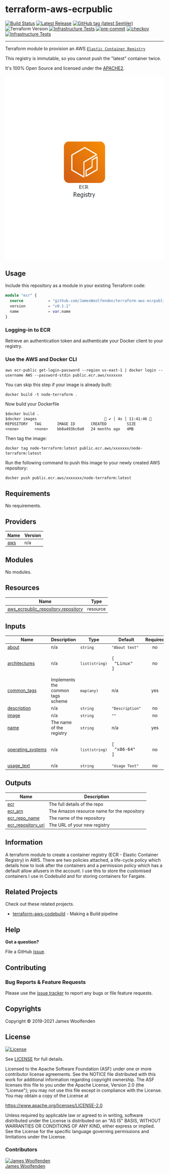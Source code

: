 # terraform-aws-ecrpublic

[![Build Status](https://github.com/JamesWoolfenden/terraform-aws-ecrpublic/workflows/Verify%20and%20Bump/badge.svg?branch=master)](https://github.com/JamesWoolfenden/terraform-aws-ecrpublic)
[![Latest Release](https://img.shields.io/github/release/JamesWoolfenden/terraform-aws-ecrpublic.svg)](https://github.com/JamesWoolfenden/terraform-aws-ecrpublic/releases/latest)
[![GitHub tag (latest SemVer)](https://img.shields.io/github/tag/JamesWoolfenden/terraform-aws-apigateway.svg?label=latest)](https://github.com/JamesWoolfenden/terraform-aws-apigateway/releases/latest)
![Terraform Version](https://img.shields.io/badge/tf-%3E%3D0.14.0-blue.svg)
[![Infrastructure Tests](https://www.bridgecrew.cloud/badges/github/JamesWoolfenden/terraform-aws-apigateway/cis_aws)](https://www.bridgecrew.cloud/link/badge?vcs=github&fullRepo=JamesWoolfenden%2Fterraform-aws-apigateway&benchmark=CIS+AWS+V1.2)
[![pre-commit](https://img.shields.io/badge/pre--commit-enabled-brightgreen?logo=pre-commit&logoColor=white)](https://github.com/pre-commit/pre-commit)
[![checkov](https://img.shields.io/badge/checkov-verified-brightgreen)](https://www.checkov.io/)
[![Infrastructure Tests](https://www.bridgecrew.cloud/badges/github/jameswoolfenden/terraform-aws-apigateway/general)](https://www.bridgecrew.cloud/link/badge?vcs=github&fullRepo=JamesWoolfenden%2Fterraform-aws-apigateway&benchmark=INFRASTRUCTURE+SECURITY)

---
Terraform module to provision an AWS [`Elastic Container Registry`](https://aws.amazon.com/ecr/)

This registry is immutable, so you cannot push the "latest" container twice.

It's 100% Open Source and licensed under the [APACHE2](LICENSE).

![alt text](./diagram/registry.png)

## Usage

Include this repository as a module in your existing Terraform code:

```terraform
module "ecr" {
  source           = "github.com/JamesWoolfenden/terraform-aws-ecrpublic"
  version          = "v0.1.1"
  name             = var.name
}
```

### Logging-in to ECR

Retrieve an authentication token and authenticate your Docker client to your registry.

### Use the AWS and Docker CLI

```cli
aws ecr-public get-login-password --region us-east-1 | docker login --username AWS --password-stdin public.ecr.aws/xxxxxxx
```

You can skip this step if your image is already built:

```cli
docker build -t node-terraform .
```

Now build your Dockerfile

```shell
$docker build .
$docker images                               ✔ │ 4s │ 11:41:46 
REPOSITORY   TAG       IMAGE ID       CREATED         SIZE
<none>       <none>    bb8a493bc0a0   24 months ago   4MB
```

Then tag the image:

```shell
docker tag node-terraform:latest public.ecr.aws/xxxxxxx/node-terraform:latest
```

Run the following command to push this image to your newly created AWS repository:

```cli
docker push public.ecr.aws/xxxxxxx/node-terraform:latest
```

<!-- BEGINNING OF PRE-COMMIT-TERRAFORM DOCS HOOK -->
## Requirements

No requirements.

## Providers

| Name | Version |
|------|---------|
| <a name="provider_aws"></a> [aws](#provider\_aws) | n/a |

## Modules

No modules.

## Resources

| Name | Type |
|------|------|
| [aws_ecrpublic_repository.repository](https://registry.terraform.io/providers/hashicorp/aws/latest/docs/resources/ecrpublic_repository) | resource |

## Inputs

| Name | Description | Type | Default | Required |
|------|-------------|------|---------|:--------:|
| <a name="input_about"></a> [about](#input\_about) | n/a | `string` | `"About text"` | no |
| <a name="input_architectures"></a> [architectures](#input\_architectures) | n/a | `list(string)` | <pre>[<br>  "Linux"<br>]</pre> | no |
| <a name="input_common_tags"></a> [common\_tags](#input\_common\_tags) | Implements the common tags scheme | `map(any)` | n/a | yes |
| <a name="input_description"></a> [description](#input\_description) | n/a | `string` | `"Description"` | no |
| <a name="input_image"></a> [image](#input\_image) | n/a | `string` | `""` | no |
| <a name="input_name"></a> [name](#input\_name) | The name of the registry | `string` | n/a | yes |
| <a name="input_operating_systems"></a> [operating\_systems](#input\_operating\_systems) | n/a | `list(string)` | <pre>[<br>  "x86-64"<br>]</pre> | no |
| <a name="input_usage_text"></a> [usage\_text](#input\_usage\_text) | n/a | `string` | `"Usage Text"` | no |

## Outputs

| Name | Description |
|------|-------------|
| <a name="output_ecr"></a> [ecr](#output\_ecr) | The full details of the repo |
| <a name="output_ecr_arn"></a> [ecr\_arn](#output\_ecr\_arn) | The Amazon resource name for the repository |
| <a name="output_ecr_repo_name"></a> [ecr\_repo\_name](#output\_ecr\_repo\_name) | The name of the repository |
| <a name="output_ecr_repository_uri"></a> [ecr\_repository\_uri](#output\_ecr\_repository\_uri) | The URL of your new registry |
<!-- END OF PRE-COMMIT-TERRAFORM DOCS HOOK -->

## Information

A terraform module to create a container registry (ECR - Elastic Container Registry) in AWS.
There are two policies attached, a life-cycle policy which details how to look after the containers and a permission policy which has a default allow allusers in the account.
I use this to store the customised containers I use in Codebuild and for storing containers for Fargate.

## Related Projects

Check out these related projects.

- [terraform-aws-codebuild](https://github.com/jameswoolfenden/terraform-aws-codebuild) - Making a Build pipeline

## Help

**Got a question?**

File a GitHub [issue](https://github.com/jameswoolfenden/terraform-aws-ecrpublic/issues).

## Contributing

### Bug Reports & Feature Requests

Please use the [issue tracker](https://github.com/jameswoolfenden/terraform-aws-ecrpublic/issues) to report any bugs or file feature requests.

## Copyrights

Copyright © 2019-2021 James Woolfenden

## License

[![License](https://img.shields.io/badge/License-Apache%202.0-blue.svg)](https://opensource.org/licenses/Apache-2.0)

See [LICENSE](LICENSE) for full details.

Licensed to the Apache Software Foundation (ASF) under one
or more contributor license agreements. See the NOTICE file
distributed with this work for additional information
regarding copyright ownership. The ASF licenses this file
to you under the Apache License, Version 2.0 (the
"License"); you may not use this file except in compliance
with the License. You may obtain a copy of the License at

<https://www.apache.org/licenses/LICENSE-2.0>

Unless required by applicable law or agreed to in writing,
software distributed under the License is distributed on an
"AS IS" BASIS, WITHOUT WARRANTIES OR CONDITIONS OF ANY
KIND, either express or implied. See the License for the
specific language governing permissions and limitations
under the License.

### Contributors

[![James Woolfenden][jameswoolfenden_avatar]][jameswoolfenden_homepage]<br/>[James Woolfenden][jameswoolfenden_homepage]

[jameswoolfenden_homepage]: https://github.com/jameswoolfenden
[jameswoolfenden_avatar]: https://github.com/jameswoolfenden.png?size=150
[github]: https://github.com/jameswoolfenden
[linkedin]: https://www.linkedin.com/in/jameswoolfenden/
[twitter]: https://twitter.com/JimWoolfenden
[share_twitter]: https://twitter.com/intent/tweet/?text=terraform-aws-ecrpublic&url=https://github.com/jameswoolfenden/terraform-aws-ecrpublic
[share_linkedin]: https://www.linkedin.com/shareArticle?mini=true&title=terraform-aws-ecrpublic&url=https://github.com/jameswoolfenden/terraform-aws-ecrpublic
[share_reddit]: https://reddit.com/submit/?url=https://github.com/jameswoolfenden/terraform-aws-ecrpublic
[share_facebook]: https://facebook.com/sharer/sharer.php?u=https://github.com/jameswoolfenden/terraform-aws-ecrpublic
[share_email]: mailto:?subject=terraform-aws-ecrpublic&body=https://github.com/jameswoolfenden/terraform-aws-ecrpublic
